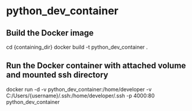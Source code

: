 # python_dev_container

## Build the Docker image
cd {containing_dir}
docker build -t python_dev_container .

## Run the Docker container with attached volume and mounted ssh directory
docker run -d -v python_dev_container:/home/developer -v C:/Users/{username}/.ssh:/home/developer/.ssh -p 4000:80 python_dev_container
